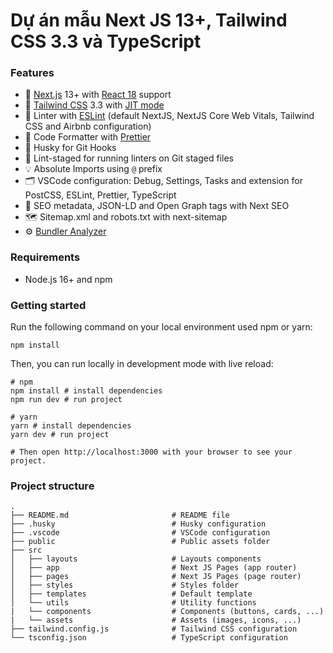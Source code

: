 # Dự án mẫu Next JS 13+, Tailwind CSS 3.3 và TypeScript

### Features

- 🚀 [Next.js](https://nextjs.org) 13+ with [React 18](https://reactjs.org/blog/2021/06/08/the-plan-for-react-18.html) support
- 🎨 [Tailwind CSS](https://tailwindcss.com) 3.3 with [JIT mode](https://tailwindcss.com/docs/just-in-time-mode)
- 📏 Linter with [ESLint](https://eslint.org) (default NextJS, NextJS Core Web Vitals, Tailwind CSS and Airbnb configuration)
- 💖 Code Formatter with [Prettier](https://prettier.io)
- 🦊 Husky for Git Hooks
- 🚫 Lint-staged for running linters on Git staged files
- 💡 Absolute Imports using `@` prefix
- 🗂 VSCode configuration: Debug, Settings, Tasks and extension for PostCSS, ESLint, Prettier, TypeScript
- 🤖 SEO metadata, JSON-LD and Open Graph tags with Next SEO
- 🗺️ Sitemap.xml and robots.txt with next-sitemap
- ⚙️ [Bundler Analyzer](https://www.npmjs.com/package/@next/bundle-analyzer)

### Requirements

- Node.js 16+ and npm

### Getting started

Run the following command on your local environment used npm or yarn:

```shell
npm install
```

Then, you can run locally in development mode with live reload:

```shell
# npm
npm install # install dependencies
npm run dev # run project

# yarn
yarn # install dependencies
yarn dev # run project

# Then open http://localhost:3000 with your browser to see your project.
```

### Project structure

```shell
.
├── README.md                       # README file
├── .husky                          # Husky configuration
├── .vscode                         # VSCode configuration
├── public                          # Public assets folder
├── src
│   ├── layouts                     # Layouts components
│   ├── app                         # Next JS Pages (app router)
│   ├── pages                       # Next JS Pages (page router)
│   ├── styles                      # Styles folder
│   ├── templates                   # Default template
│   └── utils                       # Utility functions
|   └── components                  # Components (buttons, cards, ...)
|   └── assets                      # Assets (images, icons, ...)
├── tailwind.config.js              # Tailwind CSS configuration
└── tsconfig.json                   # TypeScript configuration
```